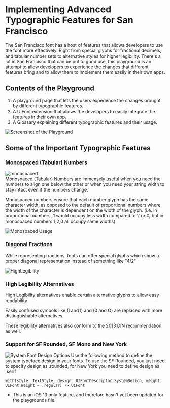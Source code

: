 # Implementing Advanced Typographic Features for San Francisco
The San Francisco font has a host of features that allows developers to use the font more effectively. Right from special glyphs for fractional decimels, and tabular number sets to alternative styles for higher legibility. There's a lot in San Francisco that can be put to good use, this playground is an attempt to allow developers to experience the changes that different features bring and to allow them to implement them easily in their own apps.

## Contents of the Playground
1. A playground page that lets the users experience the changes brought by different typographic features.
2. A UIFont extension that allows the developers to easily integrate the features in their own app.
3. A Glossary explaining different typographic features and their usage.

![Screenshot of the Playground][playgroundScreen]

## Some of the Important Typographic Features

### Monospaced (Tabular) Numbers
![monospaced][monospaced]  
Monospaced (Tabular) Numbers are immensely useful when you need the numbers to align one below the other or when you need your string width to stay intact even if the numbers change. 

Monospaced numbers ensure that each number glyph has the same character width, as opposed to the default of proportional numbers where the width of the character is dependent on the width of the glyph. (i.e. in proportional numbers, 1 would occupy less width compared to 2 or 0, but in monospaced numbers 1,2,0 all occupy same widths)

![Monospaced Usage][monospacedUsage]

### Diagonal Fractions
While representing fractions, fonts can offer special glyphs which show a proper diagonal representation instead of something like "4/2"

![HighLegibility][legibility]

### High Legibility Alternatives
High Legibility alternatives enable certain alternative glyphs to allow easy readability.

Easily confused symbols like (I and l) and (0 and O) are replaced with more distinguishable alternatives. 

These legibility alternatives also conform to the 2013 DIN recommendation as well.  

### Support for SF Rounded, SF Mono and New York
![System Font Design Options][design]
Use the following method to define the system typeface design in your fonts. To use the SF Rounded, you just need to specify design as .rounded, for New York you need to define design as .serif

    with(style: TextStyle, design: UIFontDescriptor.SystemDesign, weight: UIFont.Weight = .regular) -> UIFont

* This is an iOS 13 only feature, and therefore hasn't yet been updated for the playgrounds file.

[design]: http://thetangible.in/pixels/sfpro/design_font.png
[playgroundScreen]:http://thetangible.in/pixels/sfpro/playgroundScreen.png
[monospaced]:http://thetangible.in/pixels/sfpro/monovprop.png  
[monospacedUsage]:http://thetangible.in/pixels/sfpro/monoprop.png  
[legibility]:http://thetangible.in/pixels/sfpro/confused.png  
